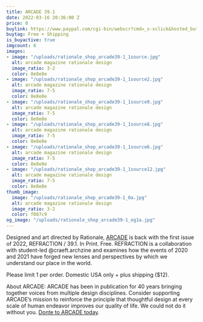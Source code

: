 ```yaml
---
title: ARCADE 39.1
date: 2022-03-16 20:36:00 Z
price: 0
buylink: https://www.paypal.com/cgi-bin/webscr?cmd=_s-xclick&hosted_button_id=W6WHFC9A7Z8LA
buytag: Free + Shipping
is_buyactive: true
imgcount: 6
images:
- image: "/uploads/rationale_shop_arcade39-1_1source.jpg"
  alt: arcade magazine rationale design
  image_ratio: 3-2
  color: 8e8e8e
- image: "/uploads/rationale_shop_arcade39-1_1source2.jpg"
  alt: arcade magazine rationale design
  image_ratio: 7-5
  color: 8e8e8e
- image: "/uploads/rationale_shop_arcade39-1_1source9.jpg"
  alt: arcade magazine rationale design
  image_ratio: 7-5
  color: 8e8e8e
- image: "/uploads/rationale_shop_arcade39-1_1source8.jpg"
  alt: arcade magazine rationale design
  image_ratio: 7-5
  color: 8e8e8e
- image: "/uploads/rationale_shop_arcade39-1_1source6.jpg"
  alt: arcade magazine rationale design
  image_ratio: 7-5
  color: 8e8e8e
- image: "/uploads/rationale_shop_arcade39-1_1source12.jpg"
  alt: arcade magazine rationale design
  image_ratio: 7-5
  color: 8e8e8e
thumb_image:
  image: "/uploads/rationale_shop_arcade39-1_0a.jpg"
  alt: arcade magazine rationale design
  image_ratio: 3-2
  color: f087c9
og_image: "/uploads/rationale_shop_arcade39-1_og1a.jpg"
---
```


Designed and art directed by Rationale, [ARCADE](https://arcadenw.org/) is back with the first issue of 2022, REFRACTION / 39.1. In Print. Free. REFRACTION is a collaboration with student-led @craeft.archzine and examines how the events of 2020 and 2021 have forged new lenses and perspectives by which we understand our place in the world. 

Please limit 1 per order. Domestic USA only + plus shipping ($12).

About ARCADE:
ARCADE has been in publication for 40 years bringing together voices from multiple design disciplines. Consider supporting ARCADE’s mission to reinforce the principle that thoughtful design at every scale of human endeavor improves our quality of life. We could not do it without you. [Donte to ARCADE today](https://arcadenw.org/donate).		 		 	 	  	 

